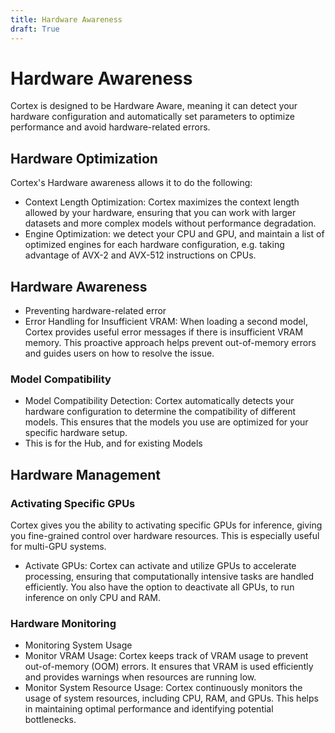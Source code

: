 ```yaml
---
title: Hardware Awareness
draft: True
---
```


# Hardware Awareness

Cortex is designed to be Hardware Aware, meaning it can detect your hardware configuration and automatically set parameters to optimize performance and avoid hardware-related errors.

## Hardware Optimization

Cortex's Hardware awareness allows it to do the following: 

- Context Length Optimization: Cortex maximizes the context length allowed by your hardware, ensuring that you can work with larger datasets and more complex models without performance degradation.
- Engine Optimization: we detect your CPU and GPU, and maintain a list of optimized engines for each hardware configuration, e.g. taking advantage of AVX-2 and AVX-512 instructions on CPUs. 

## Hardware Awareness

- Preventing hardware-related error
- Error Handling for Insufficient VRAM: When loading a second model, Cortex provides useful error messages if there is insufficient VRAM memory. This proactive approach helps prevent out-of-memory errors and guides users on how to resolve the issue.

### Model Compatibility

- Model Compatibility Detection: Cortex automatically detects your hardware configuration to determine the compatibility of different models. This ensures that the models you use are optimized for your specific hardware setup.
- This is for the Hub, and for existing Models 

## Hardware Management

### Activating Specific GPUs

Cortex gives you the ability to activating specific GPUs for inference, giving you fine-grained control over hardware resources. This is especially useful for multi-GPU systems. 
- Activate GPUs: Cortex can activate and utilize GPUs to accelerate processing, ensuring that computationally intensive tasks are handled efficiently.
You also have the option to deactivate all GPUs, to run inference on only CPU and RAM. 

### Hardware Monitoring

- Monitoring System Usage
- Monitor VRAM Usage: Cortex keeps track of VRAM usage to prevent out-of-memory (OOM) errors. It ensures that VRAM is used efficiently and provides warnings when resources are running low.
- Monitor System Resource Usage: Cortex continuously monitors the usage of system resources, including CPU, RAM, and GPUs. This helps in maintaining optimal performance and identifying potential bottlenecks.
